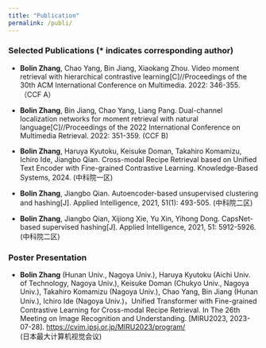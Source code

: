 ```yaml
---
title: "Publication"
permalink: /publi/
---
```


### Selected Publications (\* indicates corresponding author)

* **Bolin Zhang**, Chao Yang, Bin Jiang, Xiaokang Zhou. Video moment retrieval with hierarchical contrastive learning[C]//Proceedings of the 30th ACM International Conference on Multimedia. 2022: 346-355. （CCF A）

* **Bolin Zhang**, Bin Jiang, Chao Yang, Liang Pang. Dual-channel localization networks for moment retrieval with natural language[C]//Proceedings of the 2022 International Conference on Multimedia Retrieval. 2022: 351-359. (CCF B)

* **Bolin Zhang**, Haruya Kyutoku, Keisuke Doman, Takahiro Komamizu, Ichiro Ide, Jiangbo Qian. Cross-modal Recipe Retrieval based on Unified Text Encoder with Fine-grained Contrastive Learning. Knowledge-Based Systems, 2024. (中科院一区)

* **Bolin Zhang**, Jiangbo Qian. Autoencoder-based unsupervised clustering and hashing[J]. Applied Intelligence, 2021, 51(1): 493-505. (中科院二区)

* **Bolin Zhang**, Jiangbo Qian, Xijiong Xie, Yu Xin, Yihong Dong. CapsNet-based supervised hashing[J]. Applied Intelligence, 2021, 51: 5912-5926. (中科院二区)


### Poster Presentation

* **Bolin Zhang** (Hunan Univ., Nagoya Univ.), Haruya Kyutoku (Aichi Univ. of Technology, Nagoya Univ.), Keisuke Doman (Chukyo Univ., Nagoya Univ.), Takahiro Komamizu (Nagoya Univ.), Chao Yang, Bin Jiang (Hunan Univ.), Ichiro Ide (Nagoya Univ.)，Unified Transformer with Fine-grained Contrastive Learning for Cross-modal Recipe Retrieval. In The 26th Meeting on Image Recognition and Understanding. [MIRU2023, 2023-07-28]. https://cvim.ipsj.or.jp/MIRU2023/program/ \
(日本最大计算机视觉会议)





